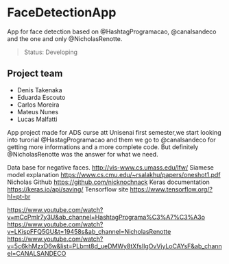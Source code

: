 # FaceDetectionApp
App for face detection based on @HashtagProgramacao, @canalsandeco and the one and only @NicholasRenotte.
> Status: Developing
 ## Project team
 * Denis Takenaka
 * Eduarda Escouto
 * Carlos Moreira
 * Mateus Nunes
 * Lucas Malfatti


  App project made for ADS curse att Unisenai first semester,we start looking into turorial  @HastagProgramacao and them we go to @canalsandeco for getting more informations and a more complete code. But definitely @NicholasRenotte was the answer for what we need. 

 

Data base for negative faces.  http://vis-www.cs.umass.edu/lfw/ 
Siamese model explanation https://www.cs.cmu.edu/~rsalakhu/papers/oneshot1.pdf
Nicholas Github https://github.com/nicknochnack
Keras documentation https://keras.io/api/saving/
Tensorflow site https://www.tensorflow.org/?hl=pt-br
  
https://www.youtube.com/watch?v=mCcPmlr7y3U&ab_channel=HashtagPrograma%C3%A7%C3%A3o 
https://www.youtube.com/watch?v=LKispFFQ5GU&t=19458s&ab_channel=NicholasRenotte
https://www.youtube.com/watch?v=5c6khMzxD6w&list=PLbmt8d_ueDMWy8tXfsIlgOvVjyLoCAYsF&ab_channel=CANALSANDECO
